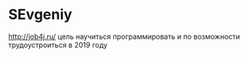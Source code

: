 # SEvgeniy

http://job4j.ru/
цель научиться программировать и по возможности трудоустроиться в 2019 году 
